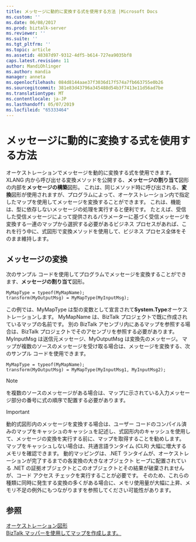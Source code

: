 ```yaml
---
title: メッセージに動的に変換する式を使用する方法 |Microsoft Docs
ms.custom: ''
ms.date: 06/08/2017
ms.prod: biztalk-server
ms.reviewer: ''
ms.suite: ''
ms.tgt_pltfrm: ''
ms.topic: article
ms.assetid: 48387d97-9312-4df5-b614-727ea9035bf8
caps.latest.revision: 11
author: MandiOhlinger
ms.author: mandia
manager: anneta
ms.openlocfilehash: 084d8144aae37f3036d17f574a7fb663755e0b26
ms.sourcegitcommit: 381e83d43796a345488d54b3f7413e11d56ad7be
ms.translationtype: MT
ms.contentlocale: ja-JP
ms.lasthandoff: 05/07/2019
ms.locfileid: "65333464"
---
```

# <a name="how-to-use-expressions-to-dynamic-transform-messages"></a>メッセージに動的に変換する式を使用する方法
オーケストレーションでメッセージを動的に変換する式を使用できます。 XLANG 内から呼び出せる変換メソッドを公開する、**メッセージの割り当て**図形の内部を**メッセージの構築**図形。 これは、同じメソッド時に呼び出される、**変換**図形が使用されますが、プログラムによって、オーケストレーション内で指定したマップを使用してメッセージを変換することができます。 これは、機能は、型に依存しないメッセージの処理を実行すると便利です。 たとえば、受信した受信メッセージによって提供されるパラメーターに基づく受信メッセージを変換する一連のマップから選択する必要があるビジネス プロセスがあれば、これを行う中に、式図形で変換メソッドを使用して、ビジネス プロセス全体をそのまま維持します。  
  
## <a name="transforming-messages"></a>メッセージの変換  
 次のサンプル コードを使用してプログラムでメッセージを変換することができます、**メッセージの割り当て**図形。  
  
```  
MyMapType = typeof(MyMapName);  
transform(MyOutputMsg) = MyMapType(MyInputMsg);  
```  
  
 この例では、MyMapType は型の変数として宣言されて**System.Type**オーケストレーションします。 MyMapName は、BizTalk プロジェクトで既に作成されているマップの名前です。 別の BizTalk アセンブリ内にあるマップを参照する場合は、BizTalk プロジェクトでそのアセンブリを参照する必要があります。 MyInputMsg は送信元メッセージ、MyOutputMsg は変換先のメッセージ。 マップが複数のソースのメッセージを受け取る場合は、メッセージを変換する、次のサンプル コードを使用できます。  
  
```  
MyMapType = typeof(MyMapName);  
transform(MyOutputMsg) = MyMapType(MyInputMsg1, MyInputMsg2);  
```  
  
> [!NOTE]
>  を複数のソースのメッセージがある場合は、マップに示されている入力メッセージ部分の番号に式の順序で配置する必要があります。  
  
> [!IMPORTANT]
>  動的式図形内のメッセージを変換する場合は、ユーザー コードのコンパイル済みのマップをキャッシュのキャッシュを記述し、式図形内のキャッシュを使用して、メッセージの変換を実行する前に、マップを取得することを勧めします。 マップをキャッシュしない場合は、共通言語ランタイム (CLR) 大幅に増大するメモリを確認できます。 動的マッピングは、.NET ランタイムが、オーケストレーションが完了するまでの各変換の大きなオブジェクト ヒープに配置されている .NET の証拠オブジェクトとこのオブジェクトとその結果が破棄されませんが、コード アクセス チェックを実行することが必要です。 そのため、これらの種類に同時に発生する変換の多くがある場合に、メモリ使用量が大幅に上昇、メモリ不足の例外にもつながりますを参照してください可能性があります。  
  
## <a name="see-also"></a>参照  
 [オーケストレーション図形](../core/orchestration-shapes.md)   
 [BizTalk マッパーを使用してマップを作成します。](../core/creating-maps-using-biztalk-mapper.md)